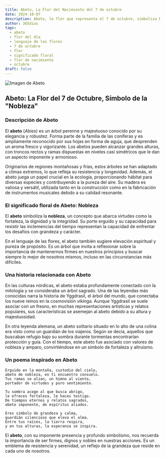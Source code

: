 ```yaml
---
title: Abeto, La Flor del Nacimiento del 7 de octubre
date: 2024-10-07
description: Abeto, la flor que representa el 7 de octubre, simboliza Nobleza. Descubre su fascinante historia, significado en el lenguaje de las flores y una poesía que celebra su belleza.
author: 365días
tags:
  - abeto
  - flor del día
  - lenguaje de las flores
  - 7 de octubre
  - flor
  - significado floral
  - flor de nacimiento
  - octubre
draft: false
---
```



![Imagen de Abeto](https://cdn.pixabay.com/photo/2017/10/06/16/50/pine-cones-2823765_640.jpg#center)

## Abeto: La Flor del 7 de Octubre, Símbolo de la "Nobleza"

### Descripción de Abeto

El **abeto** (_Abies_) es un árbol perenne y majestuoso conocido por su elegancia y robustez. Forma parte de la familia de las coníferas y es ampliamente reconocido por sus hojas en forma de aguja, que desprenden un aroma fresco y vigorizante. Los abetos pueden alcanzar grandes alturas, con troncos rectos y ramas dispuestas en niveles casi simétricos que le dan un aspecto imponente y armonioso.

Originarios de regiones montañosas y frías, estos árboles se han adaptado a climas extremos, lo que refleja su resistencia y longevidad. Además, el abeto juega un papel crucial en la ecología, proporcionando hábitat para diversas especies y contribuyendo a la pureza del aire. Su madera es valiosa y versátil, utilizada tanto en la construcción como en la fabricación de instrumentos musicales debido a su calidad resonante.

### El significado floral de Abeto: Nobleza

El **abeto** simboliza la **nobleza**, un concepto que abarca virtudes como la fortaleza, la dignidad y la integridad. Su porte erguido y su capacidad para resistir las inclemencias del tiempo representan la capacidad de enfrentar los desafíos con grandeza y carácter.

En el lenguaje de las flores, el abeto también sugiere elevación espiritual y pureza de propósito. Es un árbol que invita a reflexionar sobre la importancia de mantenernos firmes en nuestros principios y buscar siempre lo mejor de nosotros mismos, incluso en las circunstancias más difíciles.

### Una historia relacionada con Abeto

En las culturas nórdicas, el abeto estaba profundamente conectado con la mitología y se consideraba un árbol sagrado. Una de las leyendas más conocidas narra la historia de Yggdrasil, el árbol del mundo, que conectaba los nueve reinos en la cosmovisión vikinga. Aunque Yggdrasil se suele asociar con un fresno, en muchas representaciones artísticas y relatos populares, sus características se asemejan al abeto debido a su altura y majestuosidad.

En otra leyenda alemana, un abeto solitario situado en lo alto de una colina era visto como un guardián de los viajeros. Según se decía, aquellos que buscaban refugio bajo su sombra durante tormentas encontrarían protección y guía. Con el tiempo, este abeto fue asociado con valores de nobleza y amparo, convirtiéndose en un símbolo de fortaleza y altruismo.

### Un poema inspirado en Abeto

```
Erguido en la montaña, custodio del cielo,  
abeto de nobleza, en ti encuentro consuelo.  
Tus ramas se alzan, un himno al viento,  
portador de virtudes y puro sentimiento.

Tu sombra acoge al que busca abrigo,  
le ofreces fortaleza, le haces testigo.  
De tiempos eternos y relatos sagrados,  
abeto imponente, de espíritus aliados.

Eres símbolo de grandeza y calma,  
guardián silencioso que eleva el alma.  
Entre tus raíces, la tierra respira,  
y en tus alturas, la esperanza se inspira.
```

El **abeto**, con su imponente presencia y profundo simbolismo, nos recuerda la importancia de ser firmes, dignos y nobles en nuestras acciones. Es un emblema de resistencia y serenidad, un reflejo de la grandeza que reside en cada uno de nosotros.

